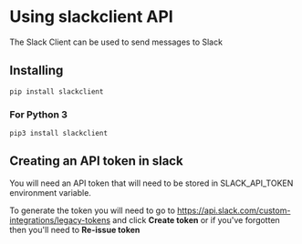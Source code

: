# Using slackclient API

The Slack Client can be used to send messages to Slack

## Installing

```
pip install slackclient
```

### For Python 3

```
pip3 install slackclient
```

## Creating an API token in slack

You will need an API token that will need to be stored in SLACK_API_TOKEN environment variable.

To generate the token you will need to go to https://api.slack.com/custom-integrations/legacy-tokens and click **Create token** or if you've forgotten then you'll need to **Re-issue token**
